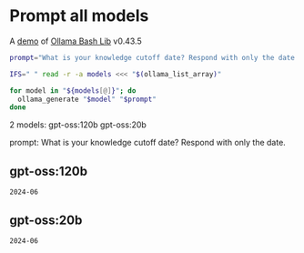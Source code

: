 # Prompt all models

A [demo](../README.md#demos) of [Ollama Bash Lib](https://github.com/attogram/ollama-bash-lib) v0.43.5

```bash
prompt="What is your knowledge cutoff date? Respond with only the date."

IFS=" " read -r -a models <<< "$(ollama_list_array)"

for model in "${models[@]}"; do
  ollama_generate "$model" "$prompt"
done
```
2 models: gpt-oss:120b gpt-oss:20b

prompt: What is your knowledge cutoff date? Respond with only the date.

## gpt-oss:120b
```
2024-06
```

## gpt-oss:20b
```
2024-06
```
